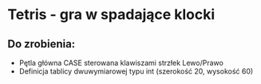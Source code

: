 # Tetris - gra w spadające klocki

## Do zrobienia:

- Pętla główna CASE sterowana klawiszami strzłek Lewo/Prawo
- Definicja tablicy dwuwymiarowej typu int (szerokość 20, wysokość 60)
